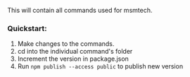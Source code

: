 This will contain all commands used for msmtech.

### Quickstart:
1. Make changes to the commands.
2. cd into the individual command's folder
3. Increment the version in package.json
4. Run ```npm publish --access public``` to publish new version
